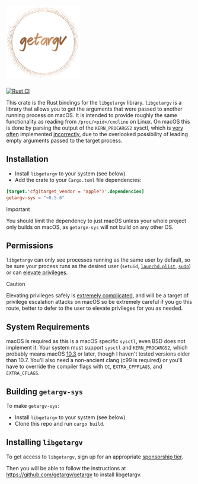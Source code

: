 <h1><img src="logo.svg" width="200" alt="getargv"></h1>

[![Rust CI](https://github.com/getargv/getargv-sys/actions/workflows/rust.yml/badge.svg)](https://github.com/getargv/getargv-sys/actions/workflows/rust.yml)

This crate is the Rust bindings for the `libgetargv` library. `libgetargv` is a library that allows you to get the arguments that were passed to another running process on macOS. It is intended to provide roughly the same functionality as reading from `/proc/<pid>/cmdline` on Linux. On macOS this is done by parsing the output of the `KERN_PROCARGS2` sysctl, which is <abbr title="always, in my observation">very often</abbr> implemented [incorrectly](https://getargv.narzt.cam/hallofshame.html), due to the overlooked possibility of leading empty arguments passed to the target process.

## Installation

 - Install `libgetargv` to your system (see below).
 - Add the crate to your `Cargo.toml` file dependencies:

```toml
[target.'cfg(target_vendor = "apple")'.dependencies]
getargv-sys = "~0.5.6"
```
> [!IMPORTANT]
> You should limit the dependency to just macOS unless your whole project only builds on macOS, as `getargv-sys` will not build on any other OS.

## Permissions

`libgetargv` can only see processes running as the same user by default, so be sure your process runs as the desired user (`setuid`, [`launchd.plist`](x-man-page://launchd.plist), [`sudo`](x-man-page://sudo)) or can [elevate privileges](https://developer.apple.com/library/archive/documentation/Security/Conceptual/SecureCodingGuide/Articles/AccessControl.html).

> [!CAUTION]
> Elevating privileges safely is [extremely complicated](https://developer.apple.com/forums/thread/708765), and will be a target of privilege escalation attacks on macOS so be extremely careful if you go this route, better to defer to the user to elevate privileges for you as needed.

## System Requirements

macOS is required as this is a macOS specific `sysctl`, even BSD does not implement it. Your system must support `sysctl` and `KERN_PROCARGS2`, which probably means macOS [10.3](https://github.com/apple-oss-distributions/xnu/blob/xnu-517/bsd/sys/sysctl.h#L332) or later, though I haven't tested versions older than 10.7. You'll also need a non-ancient clang (c99 is required) or you'll have to override the compiler flags with `CC`, `EXTRA_CPPFLAGS`, and `EXTRA_CFLAGS`.

## Building `getargv-sys`

To make `getargv-sys`:

 - Install `libgetargv` to your system (see below).
 - Clone this repo and run `cargo build`.

## Installing `libgetargv`

To get access to `libgetargv`, sign up for an appropriate [sponsorship tier](https://github.com/sponsors/CamJN).

Then you will be able to follow the instructions at https://github.com/getargv/getargv to install libgetargv.
